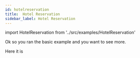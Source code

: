 ```yaml
---
id: hotelreservation
title:  Hotel Reservation
sidebar_label: Hotel Reservation
---
```


import HotelReservation from '../src/examples/HotelReservation'

Ok so you ran the basic example and you want to see more.

Here it is 

<HotelReservation />